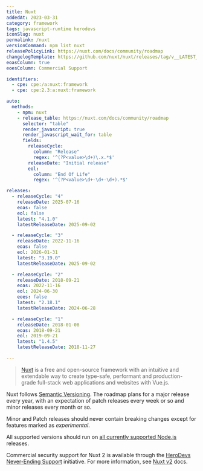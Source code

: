 ```yaml
---
title: Nuxt
addedAt: 2023-03-31
category: framework
tags: javascript-runtime herodevs
iconSlug: nuxt
permalink: /nuxt
versionCommand: npm list nuxt
releasePolicyLink: https://nuxt.com/docs/community/roadmap
changelogTemplate: https://github.com/nuxt/nuxt/releases/tag/v__LATEST__
eoasColumn: true
eoesColumn: Commercial Support

identifiers:
  - cpe: cpe:/a:nuxt:framework
  - cpe: cpe:2.3:a:nuxt:framework

auto:
  methods:
    - npm: nuxt
    - release_table: https://nuxt.com/docs/community/roadmap
      selector: "table"
      render_javascript: true
      render_javascript_wait_for: table
      fields:
        releaseCycle:
          column: "Release"
          regex: '^(?P<value>\d+)\.x.*$'
        releaseDate: "Initial release"
        eol:
          column: "End Of Life"
          regex: '^(?P<value>\d+-\d+-\d+).*$'

releases:
  - releaseCycle: "4"
    releaseDate: 2025-07-16
    eoas: false
    eol: false
    latest: "4.1.0"
    latestReleaseDate: 2025-09-02

  - releaseCycle: "3"
    releaseDate: 2022-11-16
    eoas: false
    eol: 2026-01-31
    latest: "3.19.0"
    latestReleaseDate: 2025-09-02

  - releaseCycle: "2"
    releaseDate: 2018-09-21
    eoas: 2022-11-16
    eol: 2024-06-30
    eoes: false
    latest: "2.18.1"
    latestReleaseDate: 2024-06-28

  - releaseCycle: "1"
    releaseDate: 2018-01-08
    eoas: 2018-09-21
    eol: 2019-09-21
    latest: "1.4.5"
    latestReleaseDate: 2018-11-27

---
```


> [Nuxt](https://nuxt.com/) is a free and open-source framework with an intuitive and extendable way
> to create type-safe, performant and production-grade full-stack web applications and websites with Vue.js.

Nuxt follows [Semantic Versioning](https://semver.org/).
The roadmap plans for a major release every year, with an expectation of patch releases every week or so and minor releases every month or so.

Minor and Patch releases should never contain breaking changes except for features marked as _experimental_.

All supported versions should run on [all currently supported Node.js](/nodejs) releases.

Commercial security support for Nuxt 2 is available through the [HeroDevs Never-Ending Support](https://www.herodevs.com/support) initiative.
For more information, see [Nuxt v2](https://v2.nuxt.com/lts) docs.
